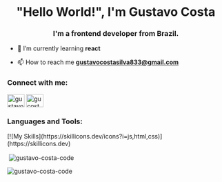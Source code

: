 <h1 align="center">"Hello World!", I'm Gustavo Costa</h1>
<h3 align="center">I'm a frontend developer from Brazil.</h3>

- 🌱 I’m currently learning **react**

- 📫 How to reach me **gustavocostasilva833@gmail.com**

<h3 align="left">Connect with me:</h3>
<p align="left">
<a href="https://www.linkedin.com/in/gucostaaa/" target="blank"><img align="center" src="https://raw.githubusercontent.com/rahuldkjain/github-profile-readme-generator/master/src/images/icons/Social/linked-in-alt.svg" alt="gustavo costa" height="30" width="40" /></a>
<a href="https://instagram.com/gucostaaa" target="blank"><img align="center" src="https://raw.githubusercontent.com/rahuldkjain/github-profile-readme-generator/master/src/images/icons/Social/instagram.svg" alt="gucostaaa" height="30" width="40" /></a>
</p>

<h3 align="left">Languages and Tools:</h3>
<p align="left">  
[![My Skills](https://skillicons.dev/icons?i=js,html,css)](https://skillicons.dev)
</p>

<p>&nbsp;<img align="center" src="https://github-readme-stats.vercel.app/api?username=GustavoCostaaa&show_icons=true&locale=en" alt="gustavo-costa-code" /></p>

<p><img align="left" src="https://github-readme-stats.vercel.app/api/top-langs?username=GustavoCostaaa&show_icons=true&locale=en&layout=compact" alt="gustavo-costa-code" /></p>


